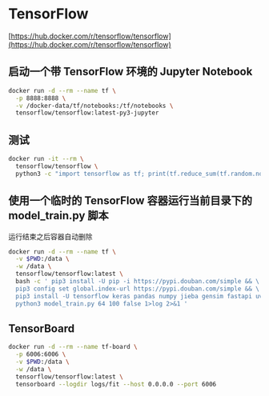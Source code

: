 # TensorFlow

[https://hub.docker.com/r/tensorflow/tensorflow](https://hub.docker.com/r/tensorflow/tensorflow)

## 启动一个带 TensorFlow 环境的 Jupyter Notebook

```bash
docker run -d --rm --name tf \
  -p 8888:8888 \
  -v /docker-data/tf/notebooks:/tf/notebooks \
  tensorflow/tensorflow:latest-py3-jupyter
```

## 测试

```bash
docker run -it --rm \
  tensorflow/tensorflow \
  python3 -c "import tensorflow as tf; print(tf.reduce_sum(tf.random.normal([1000, 1000])))"
```

## 使用一个临时的 TensorFlow 容器运行当前目录下的 model_train.py 脚本

运行结束之后容器自动删除

```bash
docker run -d --rm --name tf \
  -v $PWD:/data \
  -w /data \
  tensorflow/tensorflow:latest \
  bash -c ' pip3 install -U pip -i https://pypi.douban.com/simple && \
  pip3 config set global.index-url https://pypi.douban.com/simple && \
  pip3 install -U tensorflow keras pandas numpy jieba gensim fastapi uvicorn && \
  python3 model_train.py 64 100 false 1>log 2>&1 '
```

## TensorBoard

```bash
docker run -d --rm --name tf-board \
  -p 6006:6006 \
  -v $PWD:/data \
  -w /data \
  tensorflow/tensorflow:latest \
  tensorboard --logdir logs/fit --host 0.0.0.0 --port 6006
```

